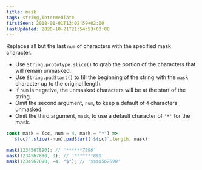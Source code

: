 ```yaml
---
title: mask
tags: string,intermediate
firstSeen: 2018-01-01T13:02:59+02:00
lastUpdated: 2020-10-21T21:54:53+03:00
---
```


Replaces all but the last `num` of characters with the specified mask character.

- Use `String.prototype.slice()` to grab the portion of the characters that will remain unmasked.
- Use `String.padStart()` to fill the beginning of the string with the `mask` character up to the original length.
- If `num` is negative, the unmasked characters will be at the start of the string.
- Omit the second argument, `num`, to keep a default of `4` characters unmasked.
- Omit the third argument, `mask`, to use a default character of `'*'` for the mask.

```js
const mask = (cc, num = 4, mask = "*") =>
  `${cc}`.slice(-num).padStart(`${cc}`.length, mask);
```

```js
mask(1234567890); // '******7890'
mask(1234567890, 3); // '*******890'
mask(1234567890, -4, "$"); // '$$$$567890'
```

